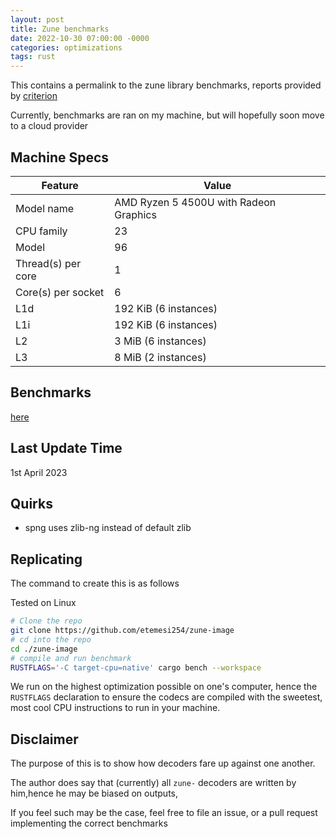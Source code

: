 ```yaml
---
layout: post
title: Zune benchmarks
date: 2022-10-30 07:00:00 -0000
categories: optimizations
tags: rust
---
```


This contains a permalink to the zune library benchmarks, reports provided by
[criterion]

Currently, benchmarks are ran on my machine, but will hopefully soon move to a cloud provider


## Machine Specs

| Feature            | Value                                  |
|--------------------|----------------------------------------|
| Model name         | AMD Ryzen 5 4500U with Radeon Graphics |
| CPU family         | 23                                     |
| Model              | 96                                     |
| Thread(s) per core | 1                                      |
| Core(s) per socket | 6                                      |
| L1d                | 192 KiB (6 instances)                  |
| L1i                | 192 KiB (6 instances)                  |
| L2                 | 3 MiB (6 instances)                    |
| L3                 | 8 MiB (2 instances)                    |

## Benchmarks
[here]

## Last Update Time
1st April 2023

## Quirks

- spng uses zlib-ng instead of default zlib

## Replicating
The command to create this is as follows

Tested on Linux
```sh
# Clone the repo
git clone https://github.com/etemesi254/zune-image
# cd into the repo
cd ./zune-image
# compile and run benchmark
RUSTFLAGS='-C target-cpu=native' cargo bench --workspace

```
We run on the highest optimization possible on one's computer, hence the `RUSTFLAGS` declaration to ensure the codecs are compiled with the sweetest, most cool CPU instructions to run in your machine.

## Disclaimer
The purpose of this is to show how decoders fare up against one another.

The author does say that (currently) all `zune-` decoders are written by him,hence he may be biased on outputs,

If you feel such may be the case, feel free to file an issue, or a pull request implementing the correct benchmarks

[criterion]:https://github.com/bheisler/criterion.rs
[here]: /assets/criterion/report/index.html
